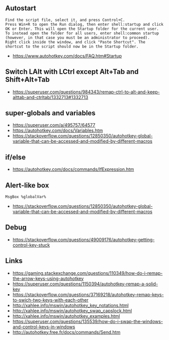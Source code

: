 ## Autostart

```
Find the script file, select it, and press Control+C.
Press Win+R to open the Run dialog, then enter shell:startup and click OK or Enter. This will open the Startup folder for the current user. To instead open the folder for all users, enter shell:common startup (however, in that case you must be an administrator to proceed).
Right click inside the window, and click "Paste Shortcut". The shortcut to the script should now be in the Startup folder.
```

- https://www.autohotkey.com/docs/FAQ.htm#Startup

## Switch LAlt with LCtrl except Alt+Tab and Shift+Alt+Tab

- https://superuser.com/questions/984343/remap-ctrl-to-alt-and-keep-alttab-and-ctrltab/1332713#1332713

## super-globals and variables

- https://superuser.com/a/495757/64577
- https://autohotkey.com/docs/Variables.htm
- https://stackoverflow.com/questions/12850350/autohotkey-global-variable-that-can-be-accessed-and-modified-by-different-macros

## if/else

- https://autohotkey.com/docs/commands/IfExpression.htm

## Alert-like box

```ahk
MsgBox %globalVar%
```

- https://stackoverflow.com/questions/12850350/autohotkey-global-variable-that-can-be-accessed-and-modified-by-different-macros

## Debug

- https://stackoverflow.com/questions/49009176/autohotkey-getting-control-key-stuck

## Links

- https://gaming.stackexchange.com/questions/110349/how-do-i-remap-the-arrow-keys-using-autohotkey
- https://superuser.com/questions/1150394/autohotkey-remap-a-solid-key
- https://stackoverflow.com/questions/37169218/autohotkey-remap-keys-to-swich-two-keys-with-each-other
- http://xahlee.info/mswin/autohotkey_key_notations.html
- http://xahlee.info/mswin/autohotkey_swap_capslock.html
- http://xahlee.info/mswin/autohotkey_examples.html
- https://superuser.com/questions/135539/how-do-i-swap-the-windows-and-control-keys-in-windows
- http://autohotkey.free.fr/docs/commands/Send.htm
